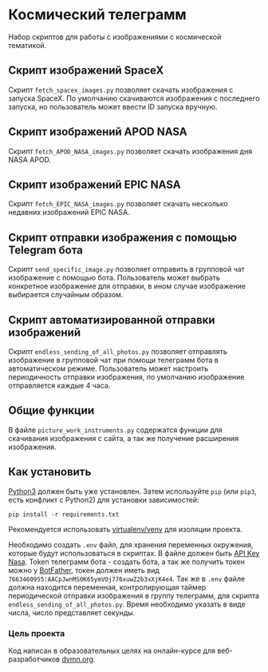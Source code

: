 # Космический телеграмм

Набор скриптов для работы с изображениями с космической тематикой.

## Скрипт изображений SpaceX

Скрипт `fetch_spacex_images.py` позволяет скачать изображения с запуска SpaceX.
По умолчанию скачиваются изображения с последнего запуска, но пользователь
может ввести ID запуска вручную.

## Скрипт изображений APOD NASA

Скрипт `fetch_APOD_NASA_images.py` позволяет скачать изображения дня NASA APOD.

## Скрипт изображений EPIC NASA

Скрипт `fetch_EPIC_NASA_images.py` позволяет скачать несколько недавних изображений
EPIC NASA.

## Скрипт отправки изображения с помощью Telegram бота

Скрипт `send_specific_image.py` позволяет отправить в групповой чат изображение
с помощью бота. Пользователь может выбрать конкретное изображение для отправки,
в ином случае изображение выбирается случайным образом.

## Скрипт автоматизированной отправки изображений 

Скрипт `endless_sending_of_all_photos.py` позволяет отправлять изображение
в групповой чат при помощи телеграмм бота в автоматическом режиме. Пользователь
может настроить периодичность отправки изображения, по умолчанию изображение
отправляется каждые 4 часа. 

## Общие функции

В файле `picture_work_instruments.py` содержатся функции для скачивания изображения
с сайта, а так же получение расширения изображения.

## Как установить

[Python3](https://www.python.org/downloads/) должен быть уже установлен.
Затем используйте `pip` (или `pip3`, есть конфликт с Python2)
для установки зависимостей:
```
pip install -r requirements.txt
```

Рекомендуется использовать [virtualenv/venv](https://docs.python.org/3/library/venv.html)
для изоляции проекта.

Необходимо создать `.env` файл, для хранения переменных окружения,
которые будут использоваться в скриптах. В файле должен быть [API Key Nasa](https://api.nasa.gov/#signUp).
Token телеграмм бота - создать бота, а так же получить токен можно
у [BotFather](https://telegram.me/BotFather), токен должен иметь вид
`7663460955:AACpJwnMS0K65ymVOj776xuwZ2b3xXjK4e4`. Так же в `.env` файле
должна находится переменная, контролирующая таймер периодической отправки
изображения в группу телеграмм, для скрипта `endless_sending_of_all_photos.py`.
Время необходимо указать в виде числа, число представляет секунды. 

### Цель проекта

Код написан в образовательных целях на онлайн-курсе
для веб-разработчиков [dvmn.org](https://dvmn.org/).